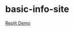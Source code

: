 # basic-info-site

[Replit Demo](https://7114e0fc-4f75-4ae4-bf0f-4cad36ef7182-00-dfu67nf7wbj1.spock.replit.dev/)
